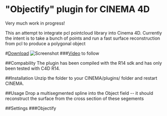 "Objectify" plugin for CINEMA 4D
=============
Very much work in progress!

This an attempt to integrate pcl pointcloud library into Cinema 4D. Currently the intent is to take a bunch of points and run a fast surface reconstruction from pcl to produce a polygonal object

#[Download](https://github.com/eighteight/Objectify/archive/master.zip)
![Screenshot](https://raw.github.com/eighteight/Objectify/master/screenshot.png)
###[Video](https://vimeo.com) to follow

##Compability
The plugin has been compiled with the R14 sdk and has only been tested with C4D R14.

##Installation
Unzip the folder to your CINEMA/plugins/ folder and restart CINEMA.


##Usage
Drop a multisegmented spline into the Object field -- it should reconstruct the surface from the cross section of these segements


##Settings
###Objectify


